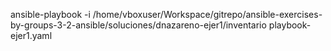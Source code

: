 ansible-playbook -i /home/vboxuser/Workspace/gitrepo/ansible-exercises-by-groups-3-2-ansible/soluciones/dnazareno-ejer1/inventario playbook-ejer1.yaml
